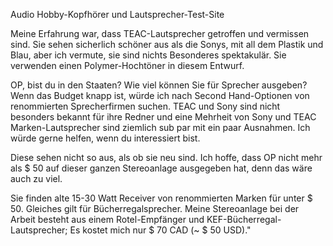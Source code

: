 Audio Hobby-Kopfhörer und Lautsprecher-Test-Site


Meine Erfahrung war, dass TEAC-Lautsprecher getroffen und vermissen sind. Sie sehen sicherlich schöner aus als die Sonys, mit all dem Plastik und Blau, aber ich vermute, sie sind nichts Besonderes spektakulär. Sie verwenden einen Polymer-Hochtöner in diesem Entwurf.

OP, bist du in den Staaten? Wie viel können Sie für Sprecher ausgeben? Wenn das Budget knapp ist, würde ich nach Second Hand-Optionen von renommierten Sprecherfirmen suchen. TEAC und Sony sind nicht besonders bekannt für ihre Redner und eine Mehrheit von Sony und TEAC Marken-Lautsprecher sind ziemlich sub par mit ein paar Ausnahmen. Ich würde gerne helfen, wenn du interessiert bist.

Diese sehen nicht so aus, als ob sie neu sind. Ich hoffe, dass OP nicht mehr als $ 50 auf dieser ganzen Stereoanlage ausgegeben hat, denn das wäre auch zu viel.

Sie finden alte 15-30 Watt Receiver von renommierten Marken für unter $ 50. Gleiches gilt für Bücherregalsprecher. Meine Stereoanlage bei der Arbeit besteht aus einem Rotel-Empfänger und KEF-Bücherregal-Lautsprecher; Es kostet mich nur $ 70 CAD (~ $ 50 USD)."
